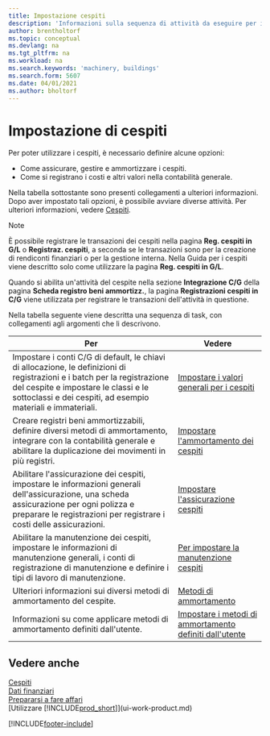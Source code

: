 ```yaml
---
title: Impostazione cespiti
description: 'Informazioni sulla sequenza di attività da eseguire per impostare i cespiti, ad esempio macchinari o edifici.'
author: brentholtorf
ms.topic: conceptual
ms.devlang: na
ms.tgt_pltfrm: na
ms.workload: na
ms.search.keywords: 'machinery, buildings'
ms.search.form: 5607
ms.date: 04/01/2021
ms.author: bholtorf
---
```

# Impostazione di cespiti

Per poter utilizzare i cespiti, è necessario definire alcune opzioni:  

* Come assicurare, gestire e ammortizzare i cespiti.  
* Come si registrano i costi e altri valori nella contabilità generale.  

Nella tabella sottostante sono presenti collegamenti a ulteriori informazioni. Dopo aver impostato tali opzioni, è possibile avviare diverse attività. Per ulteriori informazioni, vedere [Cespiti](fa-manage.md).  

> [!NOTE]  
>   È possibile registrare le transazioni dei cespiti nella pagina **Reg. cespiti in G/L** o **Registraz. cespiti**, a seconda se le transazioni sono per la creazione di rendiconti finanziari o per la gestione interna. Nella Guida per i cespiti viene descritto solo come utilizzare la pagina **Reg. cespiti in G/L**.  

Quando si abilita un'attività del cespite nella sezione **Integrazione C/G** della pagina **Scheda registro beni ammortizz.**, la pagina **Registrazioni cespiti in C/G** viene utilizzata per registrare le transazioni dell'attività in questione.

Nella tabella seguente viene descritta una sequenza di task, con collegamenti agli argomenti che li descrivono.  

| Per | Vedere |
| --- | --- |
| Impostare i conti C/G di default, le chiavi di allocazione, le definizioni di registrazioni e i batch per la registrazione del cespite e impostare le classi e le sottoclassi e dei cespiti, ad esempio materiali e immateriali. |[Impostare i valori generali per i cespiti](fa-how-setup-general.md) |
| Creare registri beni ammortizzabili, definire diversi metodi di ammortamento, integrare con la contabilità generale e abilitare la duplicazione dei movimenti in più registri. |[Impostare l'ammortamento dei cespiti](fa-how-setup-depreciation.md) |
| Abilitare l'assicurazione dei cespiti, impostare le informazioni generali dell'assicurazione, una scheda assicurazione per ogni polizza e preparare le registrazioni per registrare i costi delle assicurazioni. |[Impostare l'assicurazione cespiti](fa-how-setup-insurance.md) |
| Abilitare la manutenzione dei cespiti, impostare le informazioni di manutenzione generali, i conti di registrazione di manutenzione e definire i tipi di lavoro di manutenzione. |[Per impostare la manutenzione cespiti](fa-how-setup-maintenance.md) |
| Ulteriori informazioni sui diversi metodi di ammortamento del cespite. |[Metodi di ammortamento](fa-depreciation-methods.md) |
| Informazioni su come applicare metodi di ammortamento definiti dall'utente. |[Impostare i metodi di ammortamento definiti dall'utente](fa-how-setup-user-defined-depreciation-method.md) |

## Vedere anche

[Cespiti](fa-manage.md)  
[Dati finanziari](finance.md)  
[Prepararsi a fare affari](ui-get-ready-business.md)  
[Utilizzare [!INCLUDE[prod_short](includes/prod_short.md)]](ui-work-product.md)


[!INCLUDE[footer-include](includes/footer-banner.md)]
